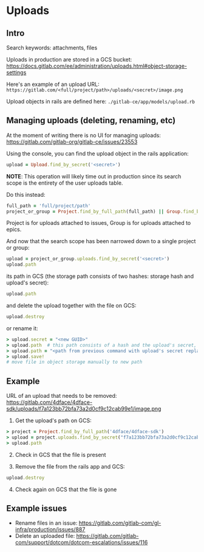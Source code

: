 # Uploads

## Intro

Search keywords: attachments, files

Uploads in production are stored in a GCS bucket: <https://docs.gitlab.com/ee/administration/uploads.html#object-storage-settings>

Here's an example of an upload URL: `https://gitlab.com/<full/project/path>/uploads/<secret>/image.png`

Upload objects in rails are defined here: `./gitlab-ce/app/models/upload.rb`

## Managing uploads (deleting, renaming, etc)

At the moment of writing there is no UI for managing uploads: <https://gitlab.com/gitlab-org/gitlab-ce/issues/23553>

Using the console, you can find the upload object in the rails application:

```ruby
upload = Upload.find_by_secret('<secret>')
```

**NOTE**: This operation will likely time out in production since its search scope is the entirety of the user uploads table.

Do this instead:

```rb
full_path = 'full/project/path'
project_or_group = Project.find_by_full_path(full_path) || Group.find_by_full_path(full_path)
```

Project is for uploads attached to issues, Group is for uploads attached to epics.

And now that the search scope has been narrowed down to a single project or group:

```rb
upload = project_or_group.uploads.find_by_secret('<secret>')
upload.path
```

its path in GCS (the storage path consists of two hashes: storage hash and upload's secret):

```ruby
upload.path
```

and delete the upload together with the file on GCS:

```ruby
upload.destroy
```

or rename it:

```ruby
> upload.secret = "<new GUID>"
> upload.path  # this path consists of a hash and the upload's secret, it will be used in the next command
> upload.path = "<path from previous command with upload's secret replaced with the newly generated secret>"
> upload.save!
# move file in object storage manually to new path
```

## Example

URL of an upload that needs to be removed: <https://gitlab.com/4dface/4dface-sdk/uploads/f7a123bb72bfa73a2d0cf9c12cab99e1/image.png>

1. Get the upload's path on GCS:

```ruby
> project = Project.find_by_full_path('4dface/4dface-sdk')
> upload = project.uploads.find_by_secret("f7a123bb72bfa73a2d0cf9c12cab99e1")
> upload.path
```

2. Check in GCS that the file is present

3. Remove the file from the rails app and GCS:

```ruby
upload.destroy
```

4. Check again on GCS that the file is gone

## Example issues

- Rename files in an issue: <https://gitlab.com/gitlab-com/gl-infra/production/issues/887>
- Delete an uploaded file: <https://gitlab.com/gitlab-com/support/dotcom/dotcom-escalations/issues/116>
